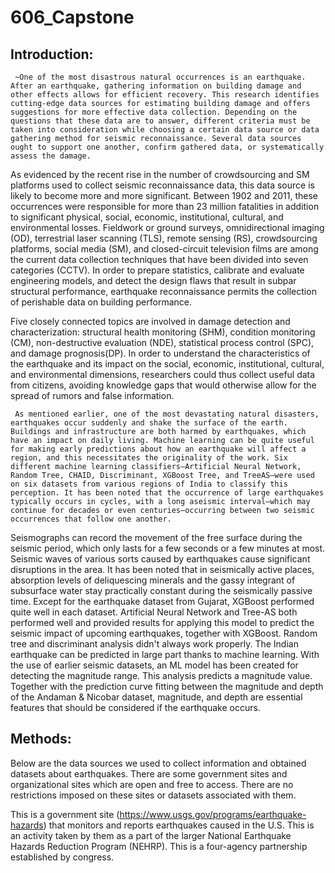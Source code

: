 # 606_Capstone

## Introduction: 

     ~One of the most disastrous natural occurrences is an earthquake. After an earthquake, gathering information on building damage and other effects allows for efficient recovery. This research identifies cutting-edge data sources for estimating building damage and offers suggestions for more effective data collection. Depending on the questions that these data are to answer, different criteria must be taken into consideration while choosing a certain data source or data gathering method for seismic reconnaissance. Several data sources ought to support one another, confirm gathered data, or systematically assess the damage.  

As evidenced by the recent rise in the number of crowdsourcing and SM platforms used to collect seismic reconnaissance data, this data source is likely to become more and more significant. Between 1902 and 2011, these occurrences were responsible for more than 23 million fatalities in addition to significant physical, social, economic, institutional, cultural, and environmental losses. Fieldwork or ground surveys, omnidirectional imaging (OD), terrestrial laser scanning (TLS), remote sensing (RS), crowdsourcing platforms, social media (SM), and closed-circuit television films are among the current data collection techniques that have been divided into seven categories (CCTV). In order to prepare statistics, calibrate and evaluate engineering models, and detect the design flaws that result in subpar structural performance, earthquake reconnaissance permits the collection of perishable data on building performance.  

Five closely connected topics are involved in damage detection and characterization: structural health monitoring (SHM), condition monitoring (CM), non-destructive evaluation (NDE), statistical process control (SPC), and damage prognosis(DP). In order to understand the characteristics of the earthquake and its impact on the social, economic, institutional, cultural, and environmental dimensions, researchers could thus collect useful data from citizens, avoiding knowledge gaps that would otherwise allow for the spread of rumors and false information. 

     As mentioned earlier, one of the most devastating natural disasters, earthquakes occur suddenly and shake the surface of the earth. Buildings and infrastructure are both harmed by earthquakes, which have an impact on daily living. Machine learning can be quite useful for making early predictions about how an earthquake will affect a region, and this necessitates the originality of the work. Six different machine learning classifiers—Artificial Neural Network, Random Tree, CHAID, Discriminant, XGBoost Tree, and TreeAS—were used on six datasets from various regions of India to classify this perception. It has been noted that the occurrence of large earthquakes typically occurs in cycles, with a long aseismic interval—which may continue for decades or even centuries—occurring between two seismic occurrences that follow one another.  

Seismographs can record the movement of the free surface during the seismic period, which only lasts for a few seconds or a few minutes at most. Seismic waves of various sorts caused by earthquakes cause significant disruptions in the area. It has been noted that in seismically active places, absorption levels of deliquescing minerals and the gassy integrant of subsurface water stay practically constant during the seismically passive time. Except for the earthquake dataset from Gujarat, XGBoost performed quite well in each dataset. Artificial Neural Network and Tree-AS both performed well and provided results for applying this model to predict the seismic impact of upcoming earthquakes, together with XGBoost. Random tree and discriminant analysis didn't always work properly. The Indian earthquake can be predicted in large part thanks to machine learning. With the use of earlier seismic datasets, an ML model has been created for detecting the magnitude range. This analysis predicts a magnitude value. Together with the prediction curve fitting between the magnitude and depth of the Andaman & Nicobar dataset, magnitude, and depth are essential features that should be considered if the earthquake occurs. 


## Methods: 

Below are the data sources we used to collect information and obtained datasets about earthquakes. There are some government sites and organizational sites which are open and free to access. There are no restrictions imposed on these sites or datasets associated with them. 

This is a government site (https://www.usgs.gov/programs/earthquake-hazards) that monitors and reports earthquakes caused in the U.S. This is an activity taken by them as a part of the larger National Earthquake Hazards Reduction Program (NEHRP). This is a four-agency partnership established by congress.    
